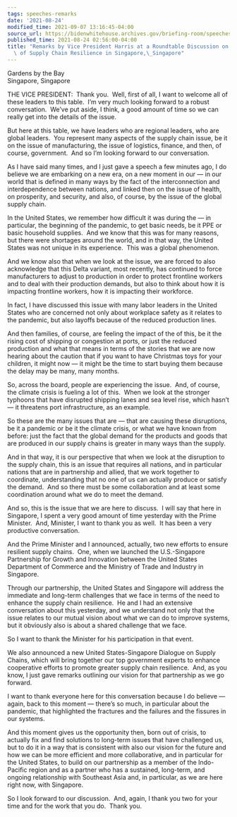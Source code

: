 ```yaml
---
tags: speeches-remarks
date: '2021-08-24'
modified_time: 2021-09-07 13:16:45-04:00
source_url: https://bidenwhitehouse.archives.gov/briefing-room/speeches-remarks/2021/08/24/remarks-by-vice-president-harris-at-a-roundtable-discussion-on-the-importance-of-supply-chain-resilience-in-singapore-singapore/
published_time: 2021-08-24 02:56:00-04:00
title: "Remarks by Vice President Harris at a Roundtable Discussion on the Importance\
  \ of Supply Chain Resilience in Singapore,\_Singapore"
---
```

 
Gardens by the Bay  
Singapore, Singapore

THE VICE PRESIDENT:  Thank you.  Well, first of all, I want to welcome
all of these leaders to this table.  I’m very much looking forward to a
robust conversation.  We’ve put aside, I think, a good amount of time so
we can really get into the details of the issue.   
  
But here at this table, we have leaders who are regional leaders, who
are global leaders.  You represent many aspects of the supply chain
issue, be it on the issue of manufacturing, the issue of logistics,
finance, and then, of course, government.  And so I’m looking forward to
our conversation.  
  
As I have said many times, and I just gave a speech a few minutes ago, I
do believe we are embarking on a new era, on a new moment in our — in
our world that is defined in many ways by the fact of the
interconnection and interdependence between nations, and linked then on
the issue of health, on prosperity, and security, and also, of course,
by the issue of the global supply chain.  
  
In the United States, we remember how difficult it was during the — in
particular, the beginning of the pandemic, to get basic needs, be it PPE
or basic household supplies.  And we know that this was for many
reasons, but there were shortages around the world, and in that way, the
United States was not unique in its experience.  This was a global
phenomenon.   
  
And we know also that when we look at the issue, we are forced to also
acknowledge that this Delta variant, most recently, has continued to
force manufacturers to adjust to production in order to protect
frontline workers and to deal with their production demands, but also to
think about how it is impacting frontline workers, how it is impacting
their workforce.   
  
In fact, I have discussed this issue with many labor leaders in the
United States who are concerned not only about workplace safety as it
relates to the pandemic, but also layoffs because of the reduced
production lines.   
  
And then families, of course, are feeling the impact of the of this, be
it the rising cost of shipping or congestion at ports, or just the
reduced production and what that means in terms of the stories that we
are now hearing about the caution that if you want to have Christmas
toys for your children, it might now — it might be the time to start
buying them because the delay may be many, many months.   
  
So, across the board, people are experiencing the issue.  And, of
course, the climate crisis is fueling a lot of this.  When we look at
the stronger typhoons that have disrupted shipping lanes and sea level
rise, which hasn’t — it threatens port infrastructure, as an example.   
  
So these are the many issues that are — that are causing these
disruptions, be it a pandemic or be it the climate crisis, or what we
have known from before: just the fact that the global demand for the
products and goods that are produced in our supply chains is greater in
many ways than the supply.   
  
And in that way, it is our perspective that when we look at the
disruption to the supply chain, this is an issue that requires all
nations, and in particular nations that are in partnership and allied,
that we work together to coordinate, understanding that no one of us can
actually produce or satisfy the demand.  And so there must be some
collaboration and at least some coordination around what we do to meet
the demand.    
  
And so, this is the issue that we are here to discuss.  I will say that
here in Singapore, I spent a very good amount of time yesterday with the
Prime Minister.  And, Minister, I want to thank you as well.  It has
been a very productive conversation.   
  
And the Prime Minister and I announced, actually, two new efforts to
ensure resilient supply chains.  One, when we launched the
U.S.-Singapore Partnership for Growth and Innovation between the United
States Department of Commerce and the Ministry of Trade and Industry in
Singapore.   
  
Through our partnership, the United States and Singapore will address
the immediate and long-term challenges that we face in terms of the need
to enhance the supply chain resilience.  He and I had an extensive
conversation about this yesterday, and we understand not only that the
issue relates to our mutual vision about what we can do to improve
systems, but it obviously also is about a shared challenge that we
face.   
  
So I want to thank the Minister for his participation in that event.  
  
We also announced a new United States-Singapore Dialogue on Supply
Chains, which will bring together our top government experts to enhance
cooperative efforts to promote greater supply chain resilience.  And, as
you know, I just gave remarks outlining our vision for that partnership
as we go forward.  
  
I want to thank everyone here for this conversation because I do believe
— again, back to this moment — there’s so much, in particular about the
pandemic, that highlighted the fractures and the failures and the
fissures in our systems.   
  
And this moment gives us the opportunity then, born out of crisis, to
actually fix and find solutions to long-term issues that have challenged
us, but to do it in a way that is consistent with also our vision for
the future and how we can be more efficient and more collaborative, and
in particular for the United States, to build on our partnership as a
member of the Indo-Pacific region and as a partner who has a sustained,
long-term, and ongoing relationship with Southeast Asia and, in
particular, as we are here right now, with Singapore.  
  
So I look forward to our discussion.  And, again, I thank you two for
your time and for the work that you do.  Thank you.

